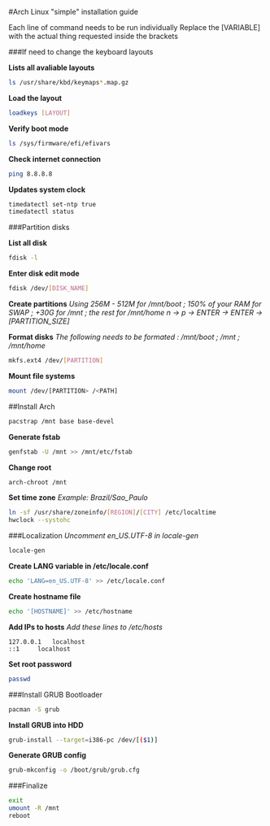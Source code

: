 #Arch Linux "simple" installation guide

Each line of command needs to be run individually
Replace the [VARIABLE] with the actual thing requested inside the brackets

###If need to change the keyboard layouts

**Lists all avaliable layouts**
```bash
ls /usr/share/kbd/keymaps*.map.gz
```

**Load the layout**
```bash
loadkeys [LAYOUT]
```

**Verify boot mode** 
```bash
ls /sys/firmware/efi/efivars
```

**Check internet connection**
```bash
ping 8.8.8.8
```

**Updates system clock**
```bash
timedatectl set-ntp true
timedatectl status
```

###Partition disks

**List all disk**
```bash
fdisk -l
```

**Enter disk edit mode**
```bash
fdisk /dev/[DISK_NAME]
```

**Create partitions**
*Using 256M - 512M for /mnt/boot ; 150% of your RAM for SWAP ; +30G for /mnt ; the rest for /mnt/home*
*n -> p -> ENTER -> ENTER -> [PARTITION_SIZE]*

**Format disks**
*The following needs to be formated : /mnt/boot ; /mnt ; /mnt/home*
```bash
mkfs.ext4 /dev/[PARTITION]
```

**Mount file systems**
```bash
mount /dev/[PARTITION> /<PATH]
```

##Install Arch
```bash
pacstrap /mnt base base-devel
```

**Generate fstab**
```bash
genfstab -U /mnt >> /mnt/etc/fstab
```

**Change root**
```bash 
arch-chroot /mnt
```

**Set time zone** 
*Example: Brazil/Sao_Paulo*
```bash
ln -sf /usr/share/zoneinfo/[REGION]/[CITY] /etc/localtime
hwclock --systohc
```

###Localization
*Uncomment en_US.UTF-8 in locale-gen*
```bash
locale-gen
```

**Create LANG variable in /etc/locale.conf**
```bash
echo 'LANG=en_US.UTF-8' >> /etc/locale.conf
```

**Create hostname file**
```bash
echo '[HOSTNAME]' >> /etc/hostname
```

**Add IPs to hosts** 
*Add these lines to /etc/hosts*
```
127.0.0.1	localhost
::1		localhost
```

**Set root password**
```bash
passwd
```

###Install GRUB Bootloader
```bash
pacman -S grub
```

**Install GRUB into HDD**
```bash
grub-install --target=i386-pc /dev/[($1)]
```

**Generate GRUB config**
```bash
grub-mkconfig -o /boot/grub/grub.cfg
```

###Finalize
```bash
exit
umount -R /mnt
reboot
```